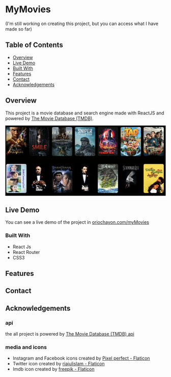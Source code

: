 # MyMovies
(I'm still working on creating this project, but you can access what I have made so far)

## Table of Contents

- [Overview](#overview)
- [Live Demo](#live-demo)
- [Built With](#built-with)
- [Features](#features)
- [Contact](#contact)
- [Acknowledgements](#acknowledgements)

## Overview

This project is a movie database and search engine made with ReactJS and powered by [The Movie Database (TMDB)](https://developers.themoviedb.org/3).

![screenshot](https://github.com/orioch/myMovies/blob/main/Screen%20Shot%202022-11-20%20at%2012.16.28.png?raw=true)

## Live Demo

You can see a live demo of the project in [oriochayon.com/myMovies](https://oriochayon.com/myMovies)
<!-- TODO: Add a screenshot of the live project.
    1. Link to a 'live demo.'
    2. Describe your overall experience in a couple of sentences.
    3. List a few specific technical things that you learned or improved on.
    4. Share any other tips or guidance for others attempting this or something similar.
 -->

### Built With
* React Js
* React Router
* CSS3

<!-- TODO: List any MAJOR libraries/frameworks (e.g. React, Tailwind) with links to their homepages. -->

## Features

<!-- TODO: List what specific 'user problems' that this application solves. -->

## Contact

<!-- TODO: Include icons and links to your RELEVANT, PROFESSIONAL 'DEV-ORIENTED' social media. LinkedIn and dev.to are minimum. -->

## Acknowledgements
### api
the all project is powered by [The Movie Database (TMDB) api](https://developers.themoviedb.org/3)
### media and icons
 * Instagram and Facebook icons created by [Pixel perfect - Flaticon](https://www.flaticon.com/authors/pixel-perfect)
 * Twitter icon created by [riajulislam - Flaticon](https://www.flaticon.com/authors/riajulislam)
 * Imdb icon created by [freepik - Flaticon](https://www.flaticon.com/authors/freepik)
<!-- TODO: List any blog posts, tutorials or plugins that you may have used to complete the project. Only list those that had a significant impact. Obviously, we all 'Google' stuff while working on our things, but maybe something in particular stood out as a 'major contributor' to your skill set for this project. -->
